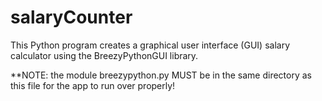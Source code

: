# salaryCounter
This Python program creates a graphical user interface (GUI) salary calculator using the BreezyPythonGUI library.

**NOTE: the module breezypython.py MUST be in the same directory as this file for the app to run over properly!
